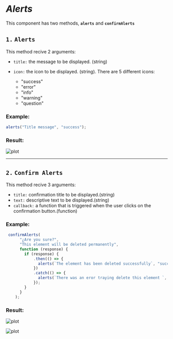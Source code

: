 # ***Alerts***

This component has two methods, **`alerts`** and **`confirmAlerts`**

## `1.` **`Alerts`**

 This method recive 2 arguments:

- `title:` the message to be displayed. (string)
- `icon:` the icon to be displayed. (string). There are 5 different icons:


    - "success"
    - "error"
    - "info"
    - "warning"
    - "question"

### Example:

```javascript
alerts("Title message", "success");
```

### Result:

![plot](https://i.ibb.co/883s3dH/example.jpg)

---

## `2.` **`Confirm Alerts`** 

 This method recive 3 arguments:

- `title:` confirmation title to be displayed.(string)
- `text:` descriptive text to be displayed.(string)
- `callback:` a function that is triggered when the user clicks on the confirmation button.(function)

### Example:

```javascript
 confirmAlerts(
      "¿Are you sure?",
      "This element will be deleted permanently",
      function (response) {
        if (response) {
            .then(() => {
              alerts(`The element has been deleted successfully`, "success");
            })
            .catch(() => {
              alerts(`There was an eror traying delete this element `, "error");
            });
        }
      }
    );
```

### Result:

![plot](https://i.ibb.co/X82zPPb/confirm.jpg)

![plot](https://i.ibb.co/PYVQDwJ/deleted.jpg)
